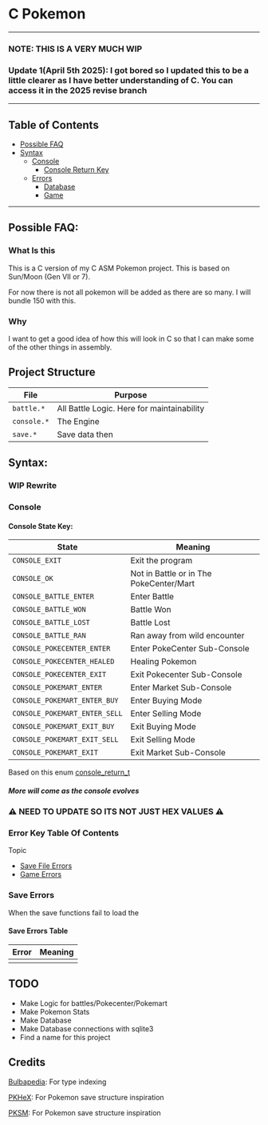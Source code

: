 # C Pokemon

---
### NOTE: THIS IS A VERY MUCH WIP

### Update 1(April 5th 2025): I got bored so I updated this to be a little clearer as I have better understanding of C. You can access it in the 2025 revise branch

---
## Table of Contents
- [Possible FAQ](./README.md#possible-faq)
- [Syntax](./README.md)
    - [Console](./README.md#console)
        - [Console Return Key](README.md#console-return-key)
    - [Errors](./README.md#syntax)
        - [Database](./README.md#database-errors)
        - [Game](./README.md#game-errors)

---

## Possible FAQ:
### What Is this
This is a C version of my C ASM Pokemon project. This is based on Sun/Moon (Gen VII or 7).

For now there is not all pokemon will be added as there are so many. I will bundle 150 with this.
### Why
I want to get a good idea of how this will look in C so that I can make some of the other things in assembly.

## Project Structure
| File        | Purpose                                    |
| ----------- | ------------------------------------------ |
| `battle.*`  | All Battle Logic. Here for maintainability |
| `console.*` | The Engine                                 |
| `save.*`    | Save data then                             |
## Syntax:
### WIP Rewrite

### Console
#### Console State Key:
| State                         | Meaning                                 |
| ----------------------------- | --------------------------------------- |
| `CONSOLE_EXIT`                | Exit the program                        |
| `CONSOLE_OK`                  | Not in Battle or in The PokeCenter/Mart |
| `CONSOLE_BATTLE_ENTER`        | Enter Battle                            |
| `CONSOLE_BATTLE_WON`          | Battle Won                              |
| `CONSOLE_BATTLE_LOST`         | Battle Lost                             |
| `CONSOLE_BATTLE_RAN`          | Ran away from wild encounter            |
| `CONSOLE_POKECENTER_ENTER`    | Enter PokeCenter Sub-Console            |
| `CONSOLE_POKECENTER_HEALED`   | Healing Pokemon                         |
| `CONSOLE_POKECENTER_EXIT`     | Exit Pokecenter Sub-Console             |
| `CONSOLE_POKEMART_ENTER`      | Enter Market Sub-Console                |
| `CONSOLE_POKEMART_ENTER_BUY`  | Enter Buying Mode                       |
| `CONSOLE_POKEMART_ENTER_SELL` | Enter Selling Mode                      |
| `CONSOLE_POKEMART_EXIT_BUY`   | Exit Buying Mode                        |
| `CONSOLE_POKEMART_EXIT_SELL`  | Exit Selling Mode                       |
| `CONSOLE_POKEMART_EXIT`       | Exit Market Sub-Console                 |

Based on this enum [console_return_t](https://github.com/SkylarPlayz348/C-Pokemon/blob/2025-Revise/console.h#L27)

##### More will come as the console evolves

### ⚠️ NEED TO UPDATE SO ITS NOT JUST HEX VALUES ⚠️

### Error Key Table Of Contents
Topic
- [Save File Errors](./README.md#save-errors)
- [Game Errors](./README.md#game-errors)

### Save Errors

When the save functions fail to load the

#### Save Errors Table
| Error | Meaning |
| ----- | ------- |
|       |


## TODO

- Make Logic for battles/Pokecenter/Pokemart
- Make Pokemon Stats
- Make Database
- Make Database connections with sqlite3
- Find a name for this project

## Credits

[Bulbapedia](https://bulbapedia.bulbagarden.net/wiki/Type#List_of_types): For type indexing

[PKHeX](https://github.com/kwsch/PKHeX/blob/c666183e6c19430667cc854716cce4f0d2293504/PKHeX.Core/Saves/SAV7.cs#L198): For Pokemon save structure inspiration

[PKSM](https://github.com/FlagBrew/PKSM/blob/master/external/tools/g7PersonalCreator.cpp): For Pokemon save structure inspiration

